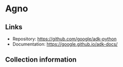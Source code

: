 # Agno

## Links

- Repository: https://github.com/google/adk-python
- Documentation: https://google.github.io/adk-docs/

## Collection information

